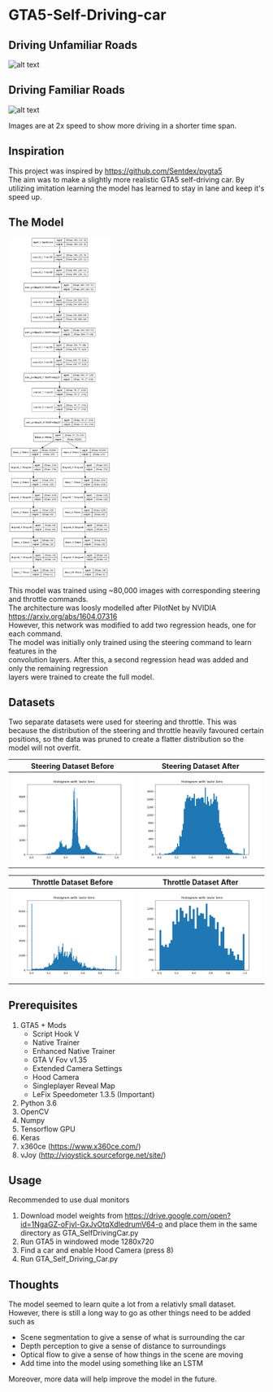 # GTA5-Self-Driving-car

## Driving Unfamiliar Roads
![alt text](https://github.com/Will-J-Gale/GTA5-Self-Driving-Car/blob/master/Images/Driving_Unfamiliar_roads.gif)  
## Driving Familiar Roads
![alt text](https://github.com/Will-J-Gale/GTA5-Self-Driving-Car/blob/master/Images/Driving_Familiar_roads.gif)  

Images are at 2x speed to show more driving in a shorter time span.

## Inspiration
This project was inspired by https://github.com/Sentdex/pygta5  
The aim was to make a slightly more realistic GTA5 self-driving car. 
By utilizing imitation learning the model has learned to stay in lane 
and keep it's speed up. 

## The Model
<img src="https://github.com/Will-J-Gale/GTA5-Self-Driving-Car/blob/master/Images/SelfDrivingModel.png" alt="drawing" width="200"/>

This model was trained using ~80,000 images with corresponding steering and throttle commands.  
The architecture was loosly modelled after PilotNet by NVIDIA https://arxiv.org/abs/1604.07316  
However, this network was modified to add two regression heads, one for each command.  
The model was initially only trained using the steering command to learn features in the  
convolution layers. After this, a second regression head was added and only the remaining regression  
layers were trained to create the full model.

## Datasets
Two separate datasets were used for steering and throttle.
This was because the distribution of the steering and throttle heavily favoured certain positions, 
so the data was pruned to create a flatter distribution so the model will not overfit.

Steering Dataset Before    |  Steering Dataset After
:-------------------------:|:-------------------------:
![](https://github.com/Will-J-Gale/GTA5-Self-Driving-Car/blob/master/Images/Steering_100k.png)  |  ![](https://github.com/Will-J-Gale/GTA5-Self-Driving-Car/blob/master/Images/Steering_52k.png)

Throttle Dataset Before    |  Throttle Dataset After
:-------------------------:|:-------------------------:
![](https://github.com/Will-J-Gale/GTA5-Self-Driving-Car/blob/master/Images/Throttle_100k.png)  |  ![](https://github.com/Will-J-Gale/GTA5-Self-Driving-Car/blob/master/Images/Throttle_35k.png)

## Prerequisites
1. GTA5 + Mods
   * Script Hook V
   * Native Trainer
   * Enhanced Native Trainer
   * GTA V Fov v1.35
   * Extended Camera Settings
   * Hood Camera
   * Singleplayer Reveal Map
   * LeFix Speedometer 1.3.5 (Important)
2. Python 3.6
3. OpenCV
4. Numpy
5. Tensorflow GPU
6. Keras
7. x360ce (https://www.x360ce.com/)
8. vJoy (http://vjoystick.sourceforge.net/site/)

## Usage
Recommended to use dual monitors
1. Download model weights from https://drive.google.com/open?id=1NgaGZ-oFjvl-GxJvOtqXdIedrumV64-o and place them in the same directory as GTA_SelfDrivingCar.py 
2. Run GTA5 in windowed mode 1280x720
3. Find a car and enable Hood Camera (press 8)
4. Run GTA_Self_Driving_Car.py

## Thoughts
The model seemed to learn quite a lot from a relativly small dataset.   
However, there is still a long way to go as other things need to be added such as
   * Scene segmentation to give a sense of what is surrounding the car
   * Depth perception to give a sense of distance to surroundings
   * Optical flow to give a sense of how things in the scene are moving
   * Add time into the model using something like an LSTM 
   
Moreover, more data will help improve the model in the future.
